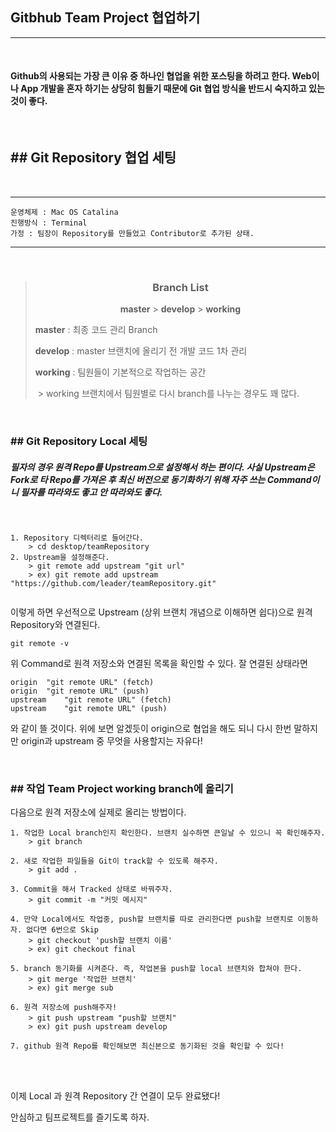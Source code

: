 ## Gitbhub Team Project 협업하기



---

<br>

#### Github의 사용되는 가장 큰 이유 중 하나인 협업을 위한 포스팅을 하려고 한다. Web이나 App 개발을 혼자 하기는 상당히 힘들기 때문에 Git 협업 방식을 반드시 숙지하고 있는 것이 좋다.

<br>



## ## Git Repository 협업 세팅

<br>

---

```
운영체제 : Mac OS Catalina
진행방식 : Terminal
가정 : 팀장이 Repository를 만들었고 Contributor로 추가된 상태.
```

---

<br>

> ### <center>**Branch List**</center>
>
> <center> <b>master</b> > <b>develop</b> > <b>working</b> </center>
>
> **master** : 최종 코드 관리 Branch
>
> **develop** : master 브랜치에 올리기 전 개발 코드 1차 관리
>
> **working** : 팀원들이 기본적으로 작업하는 공간
>
> ​	> working 브랜치에서 팀원별로 다시 branch를 나누는 경우도 꽤 많다.

<br>



### ## Git Repository Local 세팅

##### 필자의 경우 원격 Repo를 Upstream으로 설정해서 하는 편이다. 사실 Upstream은 Fork로 타 Repo를 가져온 후 최신 버전으로 동기화하기 위해 자주 쓰는 Command이니 필자를 따라와도 좋고 안 따라와도 좋다.

<br>

```shell
1. Repository 디렉터리로 들어간다.
	> cd desktop/teamRepository
2. Upstream을 설정해준다.
	> git remote add upstream "git url"
	> ex) git remote add upstream "https://github.com/leader/teamRepository.git"
	
```

이렇게 하면 우선적으로 Upstream (상위 브랜치 개념으로 이해하면 쉽다)으로 원격 Repository와 연결된다.

```shell
git remote -v
```

위 Command로 원격 저장소와 연결된 목록을 확인할 수 있다. 잘 연결된 상태라면

```shell
origin	"git remote URL" (fetch)
origin	"git remote URL" (push)
upstream	"git remote URL" (fetch)
upstream	"git remote URL" (push)
```

와 같이 뜰 것이다. 위에 보면 알겠듯이 origin으로 협업을 해도 되니 다시 한번 말하지만 origin과 upstream 중 무엇을 사용할지는 자유다!

<br>

### ## 작업 Team Project working branch에 올리기

다음으로 원격 저장소에 실제로 올리는 방법이다.

```shell
1. 작업한 Local branch인지 확인한다. 브랜치 실수하면 큰일날 수 있으니 꼭 확인해주자.
	> git branch
	
2. 새로 작업한 파일들을 Git이 track할 수 있도록 해주자.
	> git add .
	
3. Commit을 해서 Tracked 상태로 바꿔주자.
	> git commit -m "커밋 메시지"
	
4. 만약 Local에서도 작업중, push할 브랜치를 따로 관리한다면 push할 브랜치로 이동하자. 없다면 6번으로 Skip
	> git checkout 'push할 브랜치 이름'
	> ex) git checkout final
	
5. branch 동기화를 시켜준다. 즉, 작업본을 push할 local 브랜치와 합쳐야 한다.
	> git merge '작업한 브랜치'
	> ex) git merge sub
	
6. 원격 저장소에 push해주자!
	> git push upstream "push할 브랜치"
	> ex) git push upstream develop
	
7. github 원격 Repo를 확인해보면 최신본으로 동기화된 것을 확인할 수 있다!
```

<br>

<br>

이제 Local 과 원격 Repository 간 연결이 모두 완료됐다! 

안심하고 팀프로젝트를 즐기도록 하자.

<br>